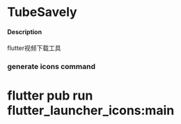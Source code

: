 # TubeSavely

#### Description
flutter视频下载工具

### generate icons command

# flutter pub run flutter_launcher_icons:main